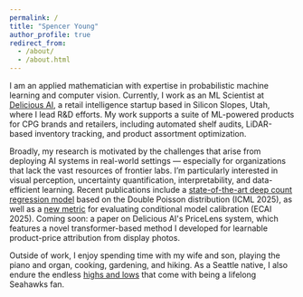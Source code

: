 ```yaml
---
permalink: /
title: "Spencer Young"
author_profile: true
redirect_from: 
  - /about/
  - /about.html
---
```


I am an applied mathematician with expertise in probabilistic machine learning and computer vision. Currently, I work as an ML Scientist at [Delicious AI](https://www.deliciousai.com/), a retail intelligence startup based in Silicon Slopes, Utah, where I lead R&D efforts. My work supports a suite of ML-powered products for CPG brands and retailers, including automated shelf audits, LiDAR-based inventory tracking, and product assortment optimization.

Broadly, my research is motivated by the challenges that arise from deploying AI systems in real-world settings — especially for organizations that lack the vast resources of frontier labs. I’m particularly interested in visual perception, uncertainty quantification, interpretability, and data-efficient learning. Recent publications include a [state-of-the-art deep count regression model](https://spencermyoung513.github.io/publication/ddpn) based on the Double Poisson distribution (ICML 2025), as well as a [new metric](https://spencermyoung513.github.io/publication/probcal) for evaluating conditional model calibration (ECAI 2025). Coming soon: a paper on Delicious AI's PriceLens system, which features a novel transformer-based method I developed for learnable product-price attribution from display photos.

Outside of work, I enjoy spending time with my wife and son, playing the piano and organ, cooking, gardening, and hiking. As a Seattle native, I also endure the endless [highs and lows](https://www.reddit.com/r/Seahawks/comments/17tzf77/every_week/) that come with being a lifelong Seahawks fan.
